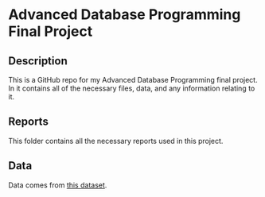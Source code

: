 # Advanced Database Programming Final Project
## Description
This is a GitHub repo for my Advanced Database Programming final project. In it contains all of the necessary files, data, and any information relating to it.

## Reports
This folder contains all the necessary reports used in this project.

## Data
Data comes from [this dataset](https://www.kaggle.com/datasets/leomauro/smmnet).